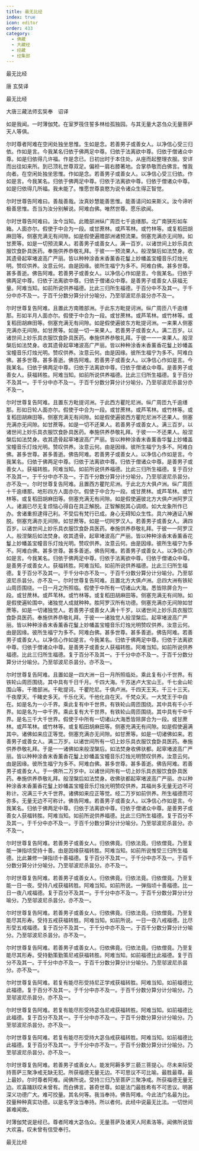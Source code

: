 ```yaml
---
title: 最无比经
index: true
icon: editor
order: 433
category:
  - 佛藏
  - 大藏经
  - 经藏
  - 经集部
---
```


  最无比经  

唐 玄奘译  

最无比经  

大唐三藏法师玄奘奉　诏译  

如是我闻。一时薄伽梵。在室罗筏住誓多林给孤独园。与其无量大苾刍众无量菩萨天人等俱。  

尔时尊者阿难在空闲处独坐思惟。生如是念。若善男子或善女人。以净信心受三归依。作如是言。今我某名归依于佛两足中尊。归依于法离欲中尊。归依于僧诸众中尊。如是归依得几许福。作是念已。日初出时于本住处。从座而起整理衣服。安详而出往如来所。到已顶礼世尊双足。偏袒一肩右膝著地。合掌恭敬而白佛言。惟我向者。在空闲处独坐思惟。作如是念。若善男子或善女人。以净信心受三归依。作如是言。今我某名。归依于佛两足中尊。归依于法离欲中尊。归依于僧诸众中尊。如是归依得几所福。我未能了。惟愿世尊哀愍为说令诸众生得正智觉。  

尔时世尊告阿难曰。善哉善哉。汝真妙慧能善思惟。能善请问如来斯义。汝今谛听极善思惟。吾当为汝分别解说。阿难白佛。唯然世尊。愿乐欲闻。  

尔时世尊告阿难曰。汝今当知。此赡部洲纵广周匝七千逾缮那。北广南狭形如车箱。人面亦尔。假使于中合为一段。或甘蔗林。或芦苇林。或竹林等。或复稻田胡麻田等。侧塞充满无有间隙。如是假使遍赡部洲诸预流果。侧塞充满亦无间隙。如甘蔗等。如是一切预流果人。若善男子或善女人。满一百岁。以诸世间上妙乐具衣服饮食卧具医药。奉施供养恭敬礼拜。于彼一一预流果人。般涅槃后如法焚身。收其遗骨起窣堵波高广严丽。皆以种种涂香末香薰香花鬘上妙幡盖宝幢音乐灯烛光明。赞叹供养。汝意云何。由是因缘。彼所生福宁为多不。阿难白佛。甚多世尊。甚多善逝。佛告阿难。若善男子或善女人。以净信心作如是言。今我某名。归依于佛两足中尊。归依于法离欲中尊。归依于僧诸众中尊。是善男子或善女人获福无量。阿难当知。如前所说供养福德。比此三归所生福德。于百分中不及其一。于千分中亦不及一。于百千分数分算分计分喻分。乃至邬波尼杀昙分亦不及一。  

尔时世尊复告阿难。且置此方南赡部洲。于此东方毗提诃洲。纵广周匝八千逾缮那。形如半月人面亦尔。假使于中合为一段。或甘蔗林。或芦苇林。或竹林等。或复稻田胡麻田等。侧塞充满无有间隙。如是假使遍彼东方毗提诃洲。一来果人侧塞充满亦无间隙。如甘蔗等。如是一切一来果人。若善男子或善女人。满二百岁。以诸世间上妙乐具衣服饮食卧具医药。奉施供养恭敬礼拜。于彼一一一来果人。般涅槃后如法焚身。收其遗骨起窣堵波高广严丽。皆以种种涂香末香薰香花鬘上妙幡盖宝幢音乐灯烛光明。赞叹供养。汝意云何。由是因缘。彼所生福宁为多不。阿难白佛。甚多世尊。甚多善逝。佛告阿难。若善男子或善女人。以净信心作如是言。今我某名。归依于佛两足中尊。归依于法离欲中尊。归依于僧诸众中尊。是善男子或善女人。获福转胜。阿难当知。如前所说供养福德。比此三归所生福德。复于百分不及其一。于千分中亦不及一。于百千分数分算分计分喻分。乃至邬波尼杀昙分亦不及一。  

尔时世尊复告阿难。且置东方毗提诃洲。于此西方瞿陀尼洲。纵广周匝九千逾缮那。形如日轮人面亦尔。假使于中合为一段。或甘蔗林。或芦苇林。或竹林等。或复稻田胡麻田等。侧塞充满无有间隙。如是假使遍彼西方瞿陀尼洲不还果人。侧塞充满亦无间隙。如甘蔗等。如是一切不还果人。若善男子或善女人。满三百岁。以诸世间上妙乐具衣服饮食卧具医药。奉施供养恭敬礼拜。于彼一一不还果人。般涅槃后如法焚身。收其遗骨起窣堵波高广严丽。皆以种种涂香末香薰香华鬘上妙幡盖宝幢音乐灯烛光明。赞叹供养。汝意云何。由是因缘。彼所生福宁为多不。阿难白佛。甚多世尊。甚多善逝。佛告阿难。若善男子或善女人。以净信心作如是言。今我某名。归依于佛两足中尊。归依于法离欲中尊。归依于僧诸众中尊。是善男子或善女人。获福转胜。阿难当知。如前所说供养福德。比此三归所生福德。复于百分不及其一。于千分中亦不及一。于百千分数分算分计分喻分。乃至邬波尼杀昙分。亦不及一。尔时世尊复告阿难。且置西方瞿陀尼洲。于此北方大俱卢洲。纵广周匝十千逾缮那。地形四方人面亦尔。假使于中合为一段。或甘蔗林。或芦苇林。或竹林等。或复稻田胡麻田等。侧塞充满无有间隙。如是假使遍彼北方大俱卢洲阿罗汉人。诸漏已尽无复烦恼心得自在具正解脱。正智解脱其心调顺。如大龙象所作已办。舍诸重担逮得己利。不受后有梵行已成。身心无碍知众生性。具六神通证八解脱。侧塞充满亦无间隙。如甘蔗等。如是一切阿罗汉人。若善男子或善女人。满四百岁。以诸世间上妙乐具衣服饮食卧具医药。奉施供养恭敬礼拜。于彼一一阿罗汉人。般涅槃后如法焚身。收其遗骨。起窣堵波高广严丽。皆以种种涂香末香薰香花鬘上妙幡盖宝幢音乐灯烛光明。赞叹供养。汝意云何。由是因缘。彼所生福宁为多不。阿难白佛。甚多世尊。甚多善逝。佛告阿难。若善男子或善女人。以净信心作如是言。今我某名。归依于佛两足中尊。归依于法离欲中尊。归依于僧诸众中尊。是善男子或善女人。获福转胜。阿难当知。如前所说供养福德。比此三归所生福德。复于百分不及其一。于千分中亦不及一。于百千分数分算分计分喻分。乃至邬波尼杀昙分。亦不及一。尔时世尊复告阿难。且置北方大俱卢洲。总四大洲有铁轮山周匝围绕。一日一月之所照临。假使于中所有一切诸山大海。悉皆除屏合为一段。或甘蔗林。或芦苇林。或竹林等。或复稻田胡麻田等。侧塞充满无有间隙。如是假使遍轮围中。诸独觉人成就种种。胜阿罗汉所有功德。侧塞充满亦无间隙如甘蔗等。如是一切诸独觉人。若善男子或善女人满十千岁。以诸世间上妙乐具衣服饮食卧具医药。奉施供养恭敬礼拜。于彼一一诸独觉人般涅槃后。起窣堵波高广严丽。皆以种种涂香末香薰香花鬘上妙幡盖宝幢音乐灯烛光明赞叹供养。汝意云何。由是因缘。彼所生福宁为多不。阿难白佛。甚多世尊。甚多善逝。佛告阿难。若善男子或善女人。以净信心作如是言。今我某名。归依于佛两足中尊。归依于法离欲中尊。归依于僧诸众中尊。是善男子或善女人获福转胜。阿难当知。如前所说供养福德。比此三归所生福德。复于百分不及其一。于千分中亦不及一。于百千分数分算分计分喻分。乃至邬波尼杀昙分。亦不及一。  

尔时世尊复告阿难。且置如是一四大洲一日一月所照临处。乘此复有小千世界。有铁轮山周匝围绕。其中具有千日千月。千四大海。千苏迷卢大宝山王。千七金山轮围山等。千赡部洲。千毗提诃。千瞿陀尼。千俱卢洲。千四天王天。千三十三天。千夜摩天。千睹史多天。千乐化天。千他化自在天。千梵众天。一大梵王于中自在。如是名为一小千界。乘此复有中千世界。有铁轮山周匝围绕。其中具有千小千界。如是名为一中千界。乘此复有大千世界。有铁轮山周匝围绕。其中具有千中千界。是名三千大千世界。假使于中所有一切诸山大海悉皆除屏合为一段。或甘蔗林。或芦苇林。或竹林等。或复稻田胡麻田等。侧塞充满无有间隙。如是假使遍满其中。诸佛如来应正等觉。侧塞充满亦无间隙。如甘蔗等。如是一切诸佛如来。若善男子或善女人。满二万岁。以诸世间所有一切上妙乐具衣服饮食卧具医药。奉施供养恭敬礼拜。于是一一诸佛如来般涅槃后。如法焚身收佛驮都。起窣堵波高广严丽。皆以种种涂香末香薰香花鬘上妙幡盖宝幢音乐灯烛光明赞叹供养。汝意云何。由是因缘。彼所生福宁为多不。阿难白佛。甚多世尊。甚多善逝。佛告阿难。若善男子或善女人。于一佛所二万岁中。以诸世间所有一切上妙乐具衣服饮食卧具医药。奉施供养恭敬礼拜。般涅槃后如法焚身。收佛驮都起窣堵波高广严丽。亦以种种涂香末香薰香花鬘上妙幡盖宝幢音乐灯烛光明赞叹供养。其福尚多无量无边不可称计。况满三千大千世界。诸佛如来应正等觉。经二万岁如前供养。所生福德而可弥多。无量无边不可称计。佛告阿难。若善男子或善女人。以净信心作如是言。今我某名。归依于佛两足中尊。归依于法离欲中尊。归依于僧诸众中尊。是善男子或善女人获福转胜。阿难当知。如前所说供养福德。比此三归所生福德。复于百分不及其一。于千分中亦不及一。于百千分数分算分计分喻分。乃至邬波尼杀昙分。亦不及一。  

尔时世尊复告阿难。若善男子或善女人。归依佛竟。归依法竟。归依僧竟。乃至复能一弹指顷受持十善。由是因缘获福转胜。阿难当知。如前所说惟受三归所生福德。比此兼修一弹指顷十善福德。复于百分不及其一。于千分中亦不及一。于百千分数分算分计分喻分。乃至邬波尼杀昙分。亦不及一。  

尔时世尊复告阿难。若善男子或善女人。归依佛竟。归依法竟。归依僧竟。乃至复能一日一夜。受持八戒获福转胜。阿难当知。如前所说。一弹指顷十善福德。比一日一夜八戒福德。复于百分不及其一。于千分中亦不及一。于百千分数分算分计分喻分。乃至邬波尼杀昙分。亦不及一。  

尔时世尊复告阿难。若善男子或善女人。归依佛竟。归依法竟。归依僧竟。乃至复能尽其形寿。受持五戒获福转胜。阿难当知。如前所说。一日一夜八戒福德。比尽形受五戒福德。复于百分不及其一。于千分中亦不及一。于百千分数分算分计分喻分。乃至邬波尼杀昙分。亦不及一。  

尔时世尊复告阿难。若善男子或善女人。归依佛竟。归依法竟。归依僧竟。乃至复能尽其形寿。受持勤策勤策尼戒获福转胜。阿难当知。如前福德比此福德。复于百分不及其一。于千分中亦不及一。于百千分数分算分计分喻分。乃至邬波尼杀昙分。亦不及一。  

尔时世尊复告阿难。若复有能尽形受持尼正学戒获福转胜。阿难当知。如前福德比此福德。复于百分不及其一。于千分中亦不及一。于百千分数分算分计分喻分。乃至邬波尼杀昙分。亦不及一。  

尔时世尊复告阿难。若复有能尽形受持苾刍尼戒获福转胜。阿难当知。如前福德比此福德。复于百分不及其一。于千分中亦不及一。于百千分数分算分计分喻分。乃至邬波尼杀昙分。亦不及一。  

尔时世尊复告阿难。若复有能尽形受持大苾刍戒获福转胜。阿难当知。如前福德比此福德。复于百分不及其一。于千分中亦不及一。于百千分数分算分计分喻分。乃至邬波尼杀昙分。亦不及一。  

尔时世尊复告阿难。若善男子或善女人。能发阿耨多罗三藐三菩提心。尽未来际受持菩萨三聚净戒无缺无犯。所获福德无量无边。不可思议不可比喻。最胜最尊。最上最妙。尔时尊者阿难。闻佛所说。受持三归乃至菩萨三聚净戒。所获福德无量无边。欢喜踊跃叹未曾有。而白佛言。甚奇世尊。如是法门最胜希有不可思议。明甚深义功德广大。难可挍量。其名何等。我当奉持。佛告阿难。今此法门名最为比。挍量种种真实功德。以是名字汝当奉持。所以者何。此经中说最无比法。一切世间甚难闻故。  

时薄伽梵说是经已。尊者阿难大苾刍众。无量菩萨及诸天人阿素洛等。闻佛所说皆大欢喜。叹未曾有信受奉行。  

最无比经  
